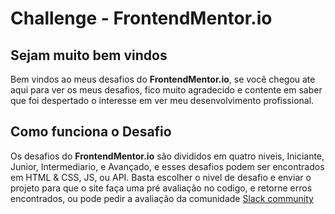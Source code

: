 # Challenge - FrontendMentor.io

## Sejam muito bem vindos

Bem vindos ao meus desafios do **FrontendMentor.io**, se você chegou ate aqui para ver os meus desafios, fico muito agradecido e contente em saber que foi despertado o interesse em ver meu desenvolvimento profissional.

## Como funciona o Desafio

Os desafios do **FrontendMentor.io** são divididos em quatro niveis, Iniciante, Junior, Intermediario, e Avançado, e esses desafios podem ser encontrados em HTML & CSS, JS, ou API.
Basta escolher o nivel de desafio e enviar o projeto para que o site faça uma pré avaliação no codigo, e retorne erros encontrados, ou pode pedir a avaliação da comunidade [Slack community](https://www.frontendmentor.io/slack)

